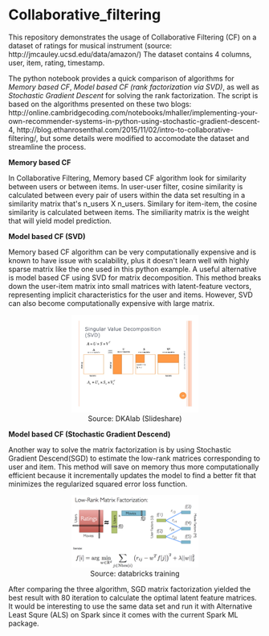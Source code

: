# Collaborative_filtering

<p> This repository demonstrates the usage of Collaborative Filtering (CF) on a dataset of ratings for musical instrument (source: http://jmcauley.ucsd.edu/data/amazon/)
The dataset contains 4 columns, user, item, rating, timestamp. </p>

<p>The python notebook provides a quick comparison of algorithms for <i> Memory based CF</i>, <i>Model based CF (rank factorization via SVD)</i>, as well as <i>Stochastic Gradient Descent</i> for solving the rank factorization.
The script is based on the algorithms presented on these two blogs: http://online.cambridgecoding.com/notebooks/mhaller/implementing-your-own-recommender-systems-in-python-using-stochastic-gradient-descent-4, 
http://blog.ethanrosenthal.com/2015/11/02/intro-to-collaborative-filtering/, but some details were modified to accomodate the dataset and streamline the process. </p>


<b>Memory based CF  </b>
<p>In Collaborative Filtering, Memory based CF algorithm look for similarity between users or between items. In user-user filter, cosine similarity is calculated between every pair of users within the data set resulting in a similarity matrix that's n_users X n_users. Similary for item-item, the cosine similarity is calculated between items. 
The similiarity matrix is the weight that will yield model prediction. </p>

<b>Model based CF (SVD) </b>
<p>Memory based CF algorithm can be very computationally expensive and is known to have issue with scalability, plus it doesn't learn well with highly sparse matrix like the one used in this python example.
A useful alternative is model based CF using SVD for matrix decomposition. This method breaks down the user-item matrix into small matrices with latent-feature vectors,
representing implicit characteristics for the user and items. However, SVD can also become computationally expensive with large matrix. </p>
<p align='center'><a href="https://www.slideshare.net/DKALab/collaborativefilteringfactorization"><img src= 'svd.jpg', width=50%, height=50%></a><br> Source: DKAlab (Slideshare)</p>

<b>Model based CF (Stochastic Gradient Descend) </b>
<p>Another way to solve the matrix factorization is by using Stochastic Gradient Descend(SGD) to estimate the low-rank matrices corresponding to user and item. This method will save on memory thus more computationally efficient because it incrementally updates the model to find a better fit that minimizes the regularized squared error loss function.

<p align='center'><a href="https://databricks-training.s3.amazonaws.com/movie-recommendation-with-mllib.html"><img src= 'matrix_factorization.png', width=50%, height=50%></a> <br>Source: databricks training</p>

<p>After comparing the three algorithm, SGD matrix factorization yielded the best result with 80 iteration to calculate the optimal latent feature matrices. It would be interesting to use the same data set and run it with Alternative Least Squre (ALS) on Spark since it comes with the current Spark ML package. 

